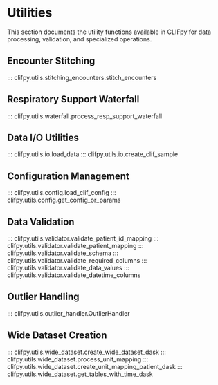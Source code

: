 # Utilities

This section documents the utility functions available in CLIFpy for data processing, validation, and specialized operations.

## Encounter Stitching

::: clifpy.utils.stitching_encounters.stitch_encounters

## Respiratory Support Waterfall

::: clifpy.utils.waterfall.process_resp_support_waterfall

## Data I/O Utilities

::: clifpy.utils.io.load_data
::: clifpy.utils.io.create_clif_sample

## Configuration Management

::: clifpy.utils.config.load_clif_config
::: clifpy.utils.config.get_config_or_params

## Data Validation

::: clifpy.utils.validator.validate_patient_id_mapping
::: clifpy.utils.validator.validate_patient_mapping
::: clifpy.utils.validator.validate_schema
::: clifpy.utils.validator.validate_required_columns
::: clifpy.utils.validator.validate_data_values
::: clifpy.utils.validator.validate_datetime_columns

## Outlier Handling

::: clifpy.utils.outlier_handler.OutlierHandler

## Wide Dataset Creation

::: clifpy.utils.wide_dataset.create_wide_dataset_dask
::: clifpy.utils.wide_dataset.process_unit_mapping
::: clifpy.utils.wide_dataset.create_unit_mapping_patient_dask
::: clifpy.utils.wide_dataset.get_tables_with_time_dask